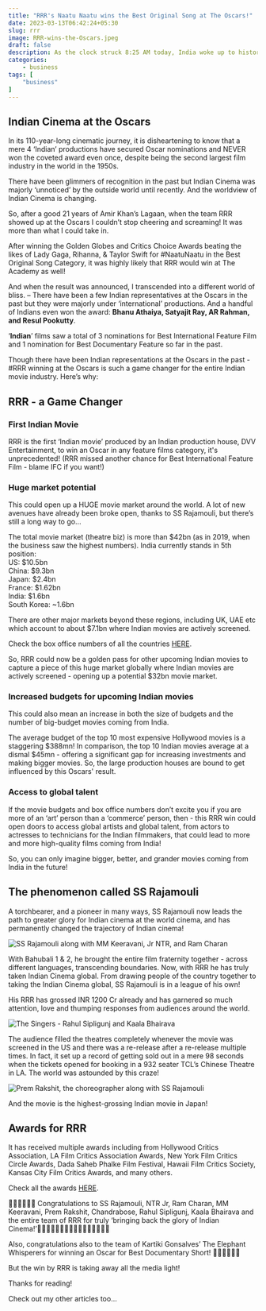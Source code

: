 ```yaml
---
title: "RRR's Naatu Naatu wins the Best Original Song at The Oscars!"
date: 2023-03-13T06:42:24+05:30
slug: rrr
image: RRR-wins-the-Oscars.jpeg
draft: false
description: As the clock struck 8:25 AM today, India woke up to history. And the Dark Knight in me screamed, “This is what we deserve. Not what we need." Here's how it will be game-changing for Indian Cinema... Read on...
categories:
    - business
tags: [
    "business"
]
---
```

## Indian Cinema at the Oscars

In its 110-year-long cinematic journey, it is disheartening to know that a mere 4 ‘Indian’ productions have secured Oscar nominations and NEVER won the coveted award even once, despite being the second largest film industry in the world in the 1950s.

There have been glimmers of recognition in the past but Indian Cinema was majorly ‘unnoticed’ by the outside world until recently. And the worldview of Indian Cinema is changing.

So, after a good 21 years of Amir Khan’s Lagaan, when the team RRR showed up at the Oscars I couldn’t stop cheering and screaming! It was more than what I could take in.

After winning the Golden Globes and Critics Choice Awards beating the likes of Lady Gaga, Rihanna, & Taylor Swift for #NaatuNaatu in the Best Original Song Category, it was highly likely that RRR would win at The Academy as well!

And when the result was announced, I transcended into a different world of bliss.
–
There have been a few Indian representatives at the Oscars in the past but they were majorly under ‘international’ productions. And a handful of Indians even won the award: **Bhanu Athaiya, Satyajit Ray, AR Rahman, and Resul Pookutty**.

‘**Indian**’ films saw a total of 3 nominations for Best International Feature Film and 1 nomination for Best Documentary Feature so far in the past.

Though there have been Indian representations at the Oscars in the past - #RRR winning at the Oscars is such a game changer for the entire Indian movie industry. Here’s why:

## RRR - a Game Changer

### First Indian Movie

RRR is the first ‘Indian movie’ produced by an Indian production house, DVV Entertainment, to win an Oscar in any feature films category, it's unprecedented! (RRR missed another chance for Best International Feature Film - blame IFC if you want!)

### Huge market potential

This could open up a HUGE movie market around the world. A lot of new avenues have already been broke open, thanks to SS Rajamouli, but there’s still a long way to go…

The total movie market (theatre biz) is more than $42bn (as in 2019, when the business saw the highest numbers). India currently stands in 5th position:\
US: $10.5bn\
China: $9.3bn\
Japan: $2.4bn\
France: $1.62bn\
India: $1.6bn\
South Korea: ~1.6bn

There are other major markets beyond these regions, including UK, UAE etc which account to about $7.1bn where Indian movies are actively screened.

Check the box office numbers of all the countries [HERE](https://flixpatrol.com/market/box-office-revenues/).

So, RRR could now be a golden pass for other upcoming Indian movies to capture a piece of this huge market globally where Indian movies are actively screened - opening up a potential $32bn movie market.

### Increased budgets for upcoming Indian movies
This could also mean an increase in both the size of budgets and the number of big-budget movies coming from India.

The average budget of the top 10 most expensive Hollywood movies is a staggering $388mn! In comparison, the top 10 Indian movies average at a dismal $45mn - offering a significant gap for increasing investments and making bigger movies. So, the large production houses are bound to get influenced by this Oscars' result.

### Access to global talent
If the movie budgets and box office numbers don’t excite you if you are more of an ‘art’ person than a ‘commerce’ person, then - this RRR win could open doors to access global artists and global talent, from actors to actresses to technicians for the Indian filmmakers, that could lead to more and more high-quality films coming from India!

So, you can only imagine bigger, better, and grander movies coming from India in the future!

## The phenomenon called SS Rajamouli

A torchbearer, and a pioneer in many ways, SS Rajamouli now leads the path to greater glory for Indian cinema at the world cinema, and has permanently changed the trajectory of Indian cinema!

![SS Rajamouli along with MM Keeravani, Jr NTR, and Ram Charan](team-rrr.jpeg)

With Bahubali 1 & 2, he brought the entire film fraternity together - across different languages, transcending boundaries. Now, with RRR he has truly taken Indian Cinema global. From drawing people of the country together to taking the Indian Cinema global, SS Rajamouli is in a league of his own!

His RRR has grossed INR 1200 Cr already and has garnered so much attention, love and thumping responses from audiences around the world.

![The Singers - Rahul Sipligunj and Kaala Bhairava](rrr-singers.jpeg)

The audience filled the theatres completely whenever the movie was screened in the US and there was a re-release after a re-release multiple times. In fact, it set up a record of getting sold out in a mere 98 seconds when the tickets opened for booking in a 932 seater TCL’s Chinese Theatre in LA. The world was astounded by this craze!

![Prem Rakshit, the choreographer along with SS Rajamouli](prem-rakshit-with-rajamouli.jpeg)

And the movie is the highest-grossing Indian movie in Japan!

## Awards for RRR

It has received multiple awards including from Hollywood Critics Association, LA Film Critics Association Awards, New York Film Critics Circle Awards, Dada Saheb Phalke Film Festival, Hawaii Film Critics Society, Kansas City Film Critics Awards, and many others.

Check all the awards [HERE](https://www.imdb.com/title/tt8178634/awards/).

👏🏼👏🏼👏🏼 Congratulations to SS Rajamouli, NTR Jr, Ram Charan, MM Keeravani, Prem Rakshit, Chandrabose, Rahul Sipligunj, Kaala Bhairava and the entire team of RRR for truly ‘bringing back the glory of Indian Cinema!’🕺🏻💃🏻🕺🏻💃🏻🕺🏻💃🏻🕺🏻💃🏻

Also, congratulations also to the team of Kartiki Gonsalves’ The Elephant Whisperers for winning an Oscar for Best Documentary Short! 👏🏼👏🏼👏🏼

But the win by RRR is taking away all the media light!

Thanks for reading!

Check out my other articles too...